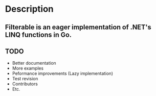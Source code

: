 # Description

## Filterable is an eager implementation of .NET's LINQ functions in Go.

## TODO
- Better documentation
- More examples
- Peformance improvements (Lazy implementation)
- Test revision
- Contributors
- Etc.
